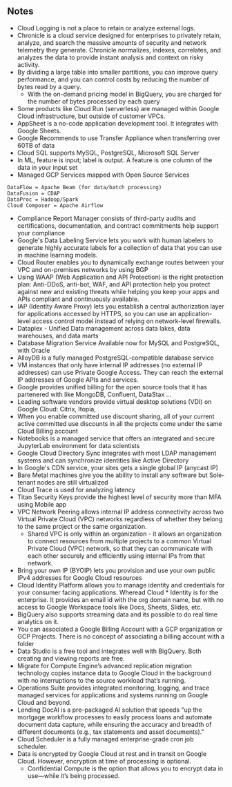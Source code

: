 ## Notes
* Cloud Logging is not a place to retain or analyze external logs.
* Chronicle is a cloud service designed for enterprises to privately retain, analyze, and search the massive amounts of security and network telemetry they generate. Chronicle normalizes, indexes, correlates, and analyzes the data to provide instant analysis and context on risky activity.
* By dividing a large table into smaller partitions, you can improve query performance, and you can control costs by reducing the number of bytes read by a query.
    * With the on-demand pricing model in BigQuery, you are charged for the number of bytes processed by each query
* Some products like Cloud Run (serverless) are managed within Google Cloud infrastructure, but outside of customer VPCs.
* AppSheet is a no-code application development tool. It integrates with Google Sheets.
* Google Recommends to use Transfer Appliance when transferring over 60TB of data
* Cloud SQL supports MySQL, PostgreSQL, Microsoft SQL Server
* In ML, feature is input; label is output. A feature is one column of the data in your input set
* Managed GCP Services mapped with Open Source Services
```
DataFlow = Apache Beam (for data/batch processing)
DataFusion = CDAP
DataProc = Hadoop/Spark
Cloud Composer = Apache Airflow
```
* Compliance Report Manager consists of third-party audits and certifications, documentation, and contract commitments help support your compliance
* Google's Data Labeling Service lets you work with human labelers to generate highly accurate labels for a collection of data that you can use in machine learning models.
* Cloud Router enables you to dynamically exchange routes between your VPC and on-premises networks by using BGP
* Using WAAP (Web Application and API Protection) is the right protection plan: Anti-DDoS, anti-bot, WAF, and API protection help you protect against new and existing threats while helping you keep your apps and APIs compliant and continuously available.
* IAP (Identity Aware Proxy) lets you establish a central authorization layer for applications accessed by HTTPS, so you can use an application-level access control model instead of relying on network-level firewalls.
* Dataplex - Unified Data management across data lakes, data warehouses, and data marts
* Database Migration Service Available now for MySQL and PostgreSQL, with Oracle
* AlloyDB is a fully managed PostgreSQL-compatible database service
* VM instances that only have internal IP addresses (no external IP addresses) can use Private Google Access. They can reach the external IP addresses of Google APIs and services.
* Google provides unified billing for the open source tools that it has partenered with like MongoDB, Confluent, DataStax ...
* Leading software vendors provide virtual desktop solutions (VDI) on Google Cloud: Citrix, Itopia,
* When you enable committed use discount sharing, all of your current active committed use discounts in all the projects come under the same Cloud Billing account
* Notebooks is a managed service that offers an integrated and secure JupyterLab environment for data scientists
* Google Cloud Directory Sync integrates with most LDAP management systems and can synchronize identities like Active Directory
* In Google's CDN service, your sites gets a single global IP (anycast IP)
* Bare Metal machines give you the ability to install any software but Sole-tenant nodes are still virtualized
* Cloud Trace is used for analyzing latency
* Titan Security Keys provide the highest level of security more than MFA using Mobile app
* VPC Network Peering allows internal IP address connectivity across two Virtual Private Cloud (VPC) networks regardless of whether they belong to the same project or the same organization.
    * Shared VPC is only within an organization - it allows an organization to connect resources from multiple projects to a common Virtual Private Cloud (VPC) network, so that they can communicate with each other securely and efficiently using internal IPs from that network.
* Bring your own IP (BYOIP) lets you provision and use your own public IPv4 addresses for Google Cloud resources
* Cloud Identity Platform allows you to manage identity and credentials for your consumer facing applications. Wheread Cloud * Identity is for the enterprise. It provides an email id with the org domain name, but with no access to Google Workspace tools like Docs, Sheets, Slides, etc.
* BigQuery also supports streaming data and its possible to do real time analytics on it.
* You can associated a Google Billing Account with a GCP organization or GCP Projects. There is no concept of associating a billing account with a folder
* Data Studio is a free tool and integrates well with BigQuery. Both creating and viewing reports are free.
* Migrate for Compute Engine’s advanced replication migration technology copies instance data to Google Cloud in the background with no interruptions to the source workload that’s running.
* Operations Suite provides integrated monitoring, logging, and trace managed services for applications and systems running on Google Cloud and beyond.
* Lending DocAI is a pre-packaged AI solution that speeds "up the mortgage workflow processes to easily process loans and automate document data capture, while ensuring the accuracy and breadth of different documents (e.g., tax statements and asset documents)."
* Cloud Scheduler is a fully managed enterprise-grade cron job scheduler.
* Data is encrypted by Google Cloud at rest and in transit on Google Cloud. However, encryption at time of processing is optional.
    * Confidential Compute is the option that allows you to encrypt data in use—while it’s being processed.